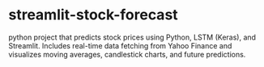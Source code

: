 # streamlit-stock-forecast
python project that predicts stock prices using Python, LSTM (Keras), and Streamlit. Includes real-time data fetching from Yahoo Finance and visualizes moving averages, candlestick charts, and future predictions.
